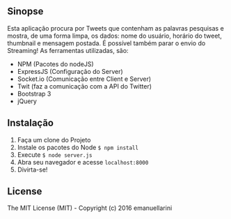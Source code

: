 ## Sinopse

Esta aplicação procura por Tweets que contenham as palavras pesquisas e mostra, de uma forma limpa, os dados: nome do usuário, horário do tweet, thumbnail e mensagem postada.
É possível também parar o envio do Streaming!
As ferramentas utilizadas, são:
- NPM (Pacotes do nodeJS)
- ExpressJS (Configuração do Server)
- Socket.io (Comunicação entre Client e Server)
- Twit (faz a comunicação com a API do Twitter)
- Bootstrap 3
- jQuery

## Instalação

1. Faça um clone do Projeto
2. Instale os pacotes do Node
`$ npm install`
3. Execute
`$ node server.js`
4. Abra seu navegador e acesse `localhost:8000`
5. Divirta-se!

## License

The MIT License (MIT) - Copyright (c) 2016 emanuellarini
